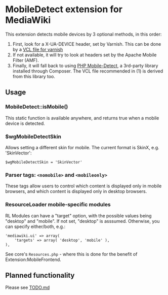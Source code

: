 MobileDetect extension for MediaWiki
=====================================

This extension detects mobile devices by 3 optional methods, in this order:

1. First, look for a X-UA-DEVICE header, set by Varnish. This can be done
   by a [VCL file for varnish][vcl]
2. If not available, it will try to look at headers set by the Apache Mobile Filter (AMF).
3. Finally, it will fall back to using [PHP Mobile-Detect][mobile-detect], a 3rd-party
   library installed through Composer. The VCL file recommended in (1) is derived from this
   library too.
 
 [vcl]: https://github.com/willemk/varnish-mobiletranslate
 [mobile-detect]: https://github.com/serbanghita/Mobile-Detect/


## Usage

### MobileDetect::isMobile()
This static function is available anywhere, and returns true when a mobile device is detected.

### $wgMobileDetectSkin
Allows setting a different skin for mobile. The current format is SkinX, e.g. 'SkinVector':
    
    $wgMobileDetectSkin = 'SkinVector'

### Parser tags:  ``<nomobile>`` and ``<mobileonly>``
These tags allow users to control which content is displayed only in mobile browsers, and
which content is displayed only in desktop browsers.

### ResourceLoader mobile-specific modules
RL Modules can have a "target" option, with the possible values being "desktop" and "mobile".
If not set, "desktop" is asssumed. Otherwise, you can specify either/both, e.g.:

    'mediawiki.ui' => array(
    	'targets' => array( 'desktop', 'mobile' ),
    ),

See core's ```Resources.php``` - where this is done for the benefit of Extension:MobileFrontend.

## Planned functionality
Please see [TODO.md](TODO.md)
